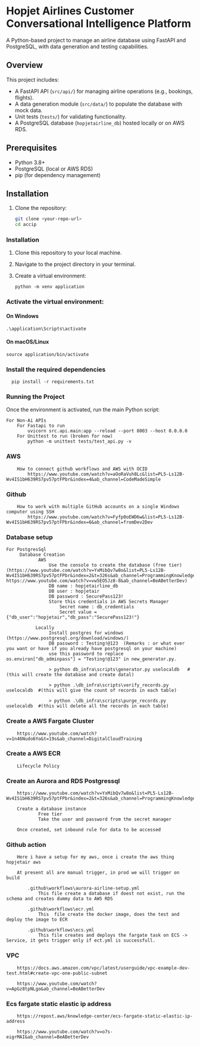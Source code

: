 # Hopjet Airlines Customer Conversational Intelligence Platform

A Python-based project to manage an airline database using FastAPI and PostgreSQL, with data generation and testing capabilities.

## Overview

This project includes:

- A FastAPI API (`src/api/`) for managing airline operations (e.g., bookings, flights).
- A data generation module (`src/data/`) to populate the database with mock data.
- Unit tests (`tests/`) for validating functionality.
- A PostgreSQL database (`hopjetairline_db`) hosted locally or on AWS RDS.

## Prerequisites

- Python 3.8+
- PostgreSQL (local or AWS RDS)
- pip (for dependency management)

## Installation

1. Clone the repository:
   ```bash
   git clone <your-repo-url>
   cd accip
   ```

### Installation

1. Clone this repository to your local machine.

2. Navigate to the project directory in your terminal.

3. Create a virtual environment:

   ```
   python -m venv application
   ```

### Activate the virtual environment:

#### On Windows

    .\application\Scripts\activate

#### On macOS/Linux

    source application/bin/activate

### Install the required dependencies

```
  pip install -r requirements.txt
```

### Running the Project

Once the environment is activated, run the main Python script:

    For Non-Ai APIs
        For Fastapi to run
            uvicorn src.api.main:app --reload --port 8003 --host 0.0.0.0
        For Unittest to run (broken for now)
            python -m unittest tests/test_api.py -v

### AWS

        How to connect github workflows and AWS with OCID
            https://www.youtube.com/watch?v=aOoRaVuh8Lc&list=PL5-Ls12B-Wv4IS1bH639RS7pv57ptFPbr&index=4&ab_channel=CodeMadeSimple

### Github

        How to work with multiple GitHub accounts on a single Windows computer using SSH
            https://www.youtube.com/watch?v=Fyfp0oEWD6w&list=PL5-Ls12B-Wv4IS1bH639RS7pv57ptFPbr&index=6&ab_channel=fromDev2Dev

### Database setup

    For PostgresSql
         Database Creation
                AWS
                    Use the console to create the database (free tier) (https://www.youtube.com/watch?v=YxMibQv7w8o&list=PL5-Ls12B-Wv4IS1bH639RS7pv57ptFPbr&index=2&t=326s&ab_channel=ProgrammingKnowledge  https://www.youtube.com/watch?v=vw5EO5Jz8-8&ab_channel=BeABetterDev)
                    DB name : hopjetairline_db
                    DB user : hopjetair
                    DB password : SecurePass123!
                    Store this credentials in AWS Secrets Manager
                        Secret name : db_credentials
                        Secret value = {"db_user":"hopjetair","db_pass":"SecurePass123!"}

               Locally
                    Install postgres for windows (https://www.postgresql.org/download/windows/)
                    DB password : Testing!@123  (Remarks : or what ever you want or have if you already have postgresql on your machine)
                    use this password to replace  os.environ["db_adminpass"] = "Testing!@123" in new_generator.py.

                    > python db_infra\scripts\generator.py uselocaldb   #(this will create the database and create datal)

                    > python .\db_infra\scripts\verify_records.py  uselocaldb  #(this will give the count of records in each table)

                    > python .\db_infra\scripts\purge_records.py  uselocaldb  #(this will delete all the records in each table)

### Create a AWS Fargate Cluster

        https://www.youtube.com/watch?v=1n46Nudo6Yo&t=19s&ab_channel=DigitalCloudTraining

### Create a AWS ECR

        Lifecycle Policy

### Create an Aurora and RDS Postgressql

        https://www.youtube.com/watch?v=YxMibQv7w8o&list=PL5-Ls12B-Wv4IS1bH639RS7pv57ptFPbr&index=2&t=326s&ab_channel=ProgrammingKnowledge

        Create a database instance
                Free tier
                Take the user and password from the secret manager

        Once created, set inbound rule for data to be accessed

### Github action

        Here i have a setup for my aws, once i create the aws thing hopjetair aws

        At present all are manual trigger, in prod we will trigger on build

            .github\workflows\aurora-airline-setup.yml
                This file create a database if doest not exist, run the schema and creates dummy data to AWS RDS

            .github\workflows\ecr.yml
                This  file create the docker image, does the test and deploy the image to ECR

            .github\workflows\ecs.yml
                This file creates and deploys the fargate task on ECS -> Service, it gets trigger only if ect.yml is successfull.

### VPC

        https://docs.aws.amazon.com/vpc/latest/userguide/vpc-example-dev-test.html#create-vpc-one-public-subnet

        https://www.youtube.com/watch?v=ApGz8tpNLgo&ab_channel=BeABetterDev

### Ecs fargate static elastic ip address

        https://repost.aws/knowledge-center/ecs-fargate-static-elastic-ip-address

        https://www.youtube.com/watch?v=o7s-eigrMAI&ab_channel=BeABetterDev
